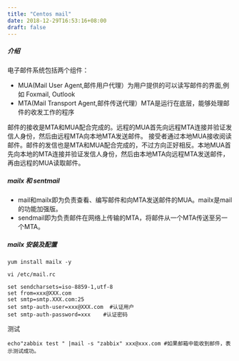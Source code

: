 ```yaml
---
title: "Centos mail"
date: 2018-12-29T16:53:16+08:00
draft: false
---
```


##### 介绍

电子邮件系统包括两个组件：
- MUA(Mail User Agent,邮件用户代理）为用户提供的可以读写邮件的界面,例如 Foxmail, Outlook
- MTA(Mail Transport Agent,邮件传送代理）MTA是运行在底层，能够处理邮件的收发工作的程序

邮件的接收是MTA和MUA配合完成的。远程的MUA首先向远程MTA连接并验证发信人身份，然后由远程MTA向本地MTA发送邮件。
接受者通过本地MUA接收阅读邮件。邮件的发信也是MTA和MUA配合完成的，不过方向正好相反。本地MUA首先向本地的MTA连接并验证发信人身份，然后由本地MTA向远程MTA发送邮件，再由远程的MUA读取邮件。

##### mailx 和 sentmail

- mail和mailx即为负责查看、编写邮件和向MTA发送邮件的MUA。mailx是mail的功能加强版。 
- sendmail即为负责邮件在网络上传输的MTA，将邮件从一个MTA传送至另一个MTA。

##### mailx 安装及配置
```
yum install mailx -y

vi /etc/mail.rc 

set sendcharsets=iso-8859-1,utf-8
set from=xxx@XXX.com
set smtp=smtp.XXX.com:25
set smtp-auth-user=xxx@XXX.com  #认证用户
set smtp-auth-password=xxx    #认证密码
```

测试

```
echo"zabbix test " |mail -s "zabbix" xxx@xxx.com #如果邮箱中能收到邮件，表示测试成功。
```
